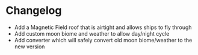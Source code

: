 # Changelog
- Add a Magnetic Field roof that is airtight and allows ships to fly through
- Add custom moon biome and weather to allow day/night cycle
- Add converter which will safely convert old moon biome/weather to the new version
